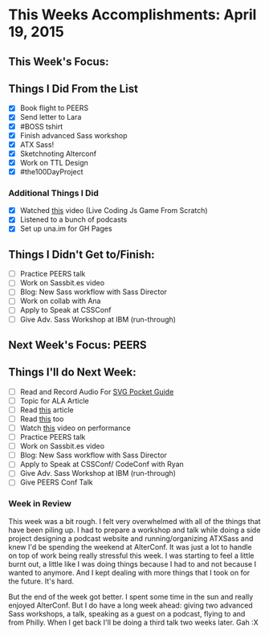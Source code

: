 # This Weeks Accomplishments: April 19, 2015

## This Week's Focus:

## Things I Did From the List

- [x] Book flight to PEERS
- [x] Send letter to Lara
- [x] #BOSS tshirt
- [x] Finish advanced Sass workshop
- [x] ATX Sass!
- [x] Sketchnoting Alterconf
- [x] Work on TTL Design
- [x] #the100DayProject

### Additional Things I Did

- [x] Watched [this](https://vimeo.com/105955605) video (Live Coding Js Game From Scratch)
- [x] Listened to a bunch of podcasts
- [x] Set up una.im for GH Pages

## Things I Didn't Get to/Finish:

- [ ] Practice PEERS talk
- [ ] Work on Sassbit.es video
- [ ] Blog: New Sass workflow with Sass Director
- [ ] Work on collab with Ana
- [ ] Apply to Speak at CSSConf
- [ ] Give Adv. Sass Workshop at IBM (run-through)

## Next Week's Focus: PEERS

## Things I'll do Next Week:
- [ ] Read and Record Audio For [SVG Pocket Guide](http://svgpocketguide.com/book/)
- [ ] Topic for ALA Article
- [ ] Read [this](https://jonsuh.com/blog/need-for-speed-2/) article
- [ ] Read [this](http://carlcheo.com/compsci) too
- [ ] Watch [this](http://aerotwist.com/blog/moar-performance/) video on performance
- [ ] Practice PEERS talk
- [ ] Work on Sassbit.es video
- [ ] Blog: New Sass workflow with Sass Director
- [ ] Apply to Speak at CSSConf/ CodeConf with Ryan
- [ ] Give Adv. Sass Workshop at IBM (run-through)
- [ ] Give PEERS Conf Talk

### Week in Review

This week was a bit rough. I felt very overwhelmed with all of the things that have been piling up. I had to prepare a workshop and talk while doing a side project designing a podcast website and running/organizing ATXSass and knew I'd be spending the weekend at AlterConf. It was just a lot to handle on top of work being really stressful this week. I was starting to feel a little burnt out, a little like I was doing things because I had to and not because I wanted to anymore. And I kept dealing with more things that I took on for the future. It's hard.

But the end of the week got better. I spent some time in the sun and really enjoyed AlterConf. But I do have a long week ahead: giving two advanced Sass workshops, a talk, speaking as a guest on a podcast, flying to and from Philly. When I get back I'll be doing a third talk two weeks later. Gah :X